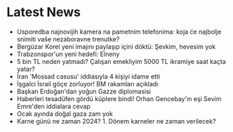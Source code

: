# Latest News
-  Usporedba najnovijih kamera na pametnim telefonima: koja će najbolje snimiti vaše nezaboravne trenutke?
-  Bergüzar Korel yeni imajını paylaşıp içini döktü: Şevkim, hevesim yok
-  Trabzonspor'un yeni hedefi: Elneny
-  5 bin TL neden yatmadı? Çalışan emekliyim 5000 TL ikramiye saat kaçta yatar?
-  İran 'Mossad casusu' iddiasıyla 4 kişiyi idame etti
-  İşgalci İsrail göçe zorluyor! BM rakamları açıkladı
-  Başkan Erdoğan'dan yoğun Gazze diplomasisi
-  Haberleri tesadüfen gördü küplere bindi! Orhan Gencebay'ın eşi Sevim Emre'den iddialara cevap
-  Ocak ayında doğal gaza zam yok
-  Karne günü ne zaman 2024? 1. Dönem karneler ne zaman verilecek?
